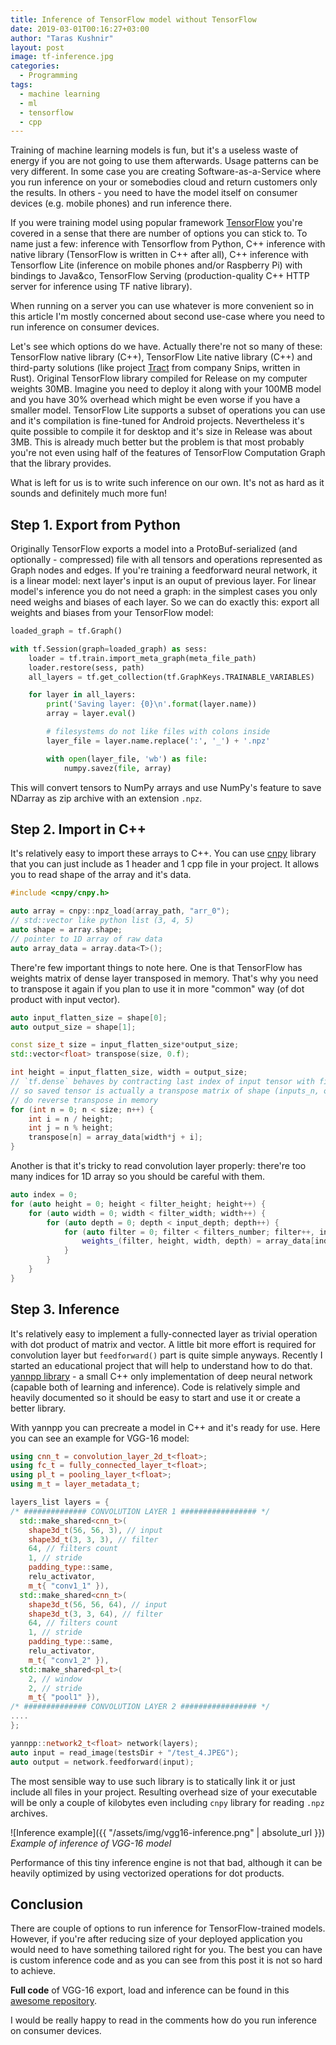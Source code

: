 ```yaml
---
title: Inference of TensorFlow model without TensorFlow
date: 2019-03-01T00:16:27+03:00
author: "Taras Kushnir"
layout: post
image: tf-inference.jpg
categories:
  - Programming
tags:
  - machine learning
  - ml
  - tensorflow
  - cpp
---
```


Training of machine learning models is fun, but it's a useless waste of energy if you are not going to use them afterwards. Usage patterns can be very different. In some case you are creating Software-as-a-Service where you run inference on your or somebodies cloud and return customers only the results. In others - you need to have the model itself on consumer devices (e.g. mobile phones) and run inference there.

If you were training model using popular framework [TensorFlow](https://tensorflow.org) you're covered in a sense that there are number of options you can stick to. To name just a few: inference with Tensorflow from Python, C++ inference with native library (TensorFlow is written in C++ after all), C++ inference with Tensorflow Lite (inference on mobile phones and/or Raspberry Pi) with bindings to Java&co, TensorFlow Serving (production-quality C++ HTTP server for inference using TF native library).

When running on a server you can use whatever is more convenient so in this article I'm mostly concerned about second use-case where you need to run inference on consumer devices.

<!--more-->

Let's see which options do we have. Actually there're not so many of these: TensorFlow native library (C++), TensorFlow Lite native library (C++) and third-party solutions (like project [Tract](https://github.com/snipsco/tract) from company Snips, written in Rust). Original TensorFlow library compiled for Release on my computer weights 30MB. Imagine you need to deploy it along with your 100MB model and you have 30% overhead which might be even worse if you have a smaller model. TensorFlow Lite supports a subset of operations you can use and it's compilation is fine-tuned for Android projects. Nevertheless it's quite possible to compile it for desktop and it's size in Release was about 3MB. This is already much better but the problem is that most probably you're not even using half of the features of TensorFlow Computation Graph that the library provides.

What is left for us is to write such inference on our own. It's not as hard as it sounds and definitely much more fun!

## Step 1. Export from Python

Originally TensorFlow exports a model into a ProtoBuf-serialized (and optionally - compressed) file with all tensors and operations represented as Graph nodes and edges. If you're training a feedforward neural network, it is a linear model: next layer's input is an ouput of previous layer. For linear model's inference you do not need a graph: in the simplest cases you only need weighs and biases of each layer. So we can do exactly this: export all weights and biases from your TensorFlow model:

```python
loaded_graph = tf.Graph()

with tf.Session(graph=loaded_graph) as sess:
    loader = tf.train.import_meta_graph(meta_file_path)
    loader.restore(sess, path)
    all_layers = tf.get_collection(tf.GraphKeys.TRAINABLE_VARIABLES)

    for layer in all_layers:
        print('Saving layer: {0}\n'.format(layer.name))
        array = layer.eval()

        # filesystems do not like files with colons inside
        layer_file = layer.name.replace(':', '_') + '.npz'

        with open(layer_file, 'wb') as file:
            numpy.savez(file, array)
```

This will convert tensors to NumPy arrays and use NumPy's feature to save NDarray as zip archive with an extension `.npz`.

## Step 2. Import in C++

It's relatively easy to import these arrays to C++. You can use [cnpy](http://github.com/rogersce/cnpy) library that you can just include as 1 header and 1 cpp file in your project. It allows you to read shape of the array and it's data.

```cpp
#include <cnpy/cnpy.h>

auto array = cnpy::npz_load(array_path, "arr_0");
// std::vector like python list (3, 4, 5)
auto shape = array.shape;
// pointer to 1D array of raw data
auto array_data = array.data<T>();
```

There're few important things to note here. One is that TensorFlow has weights matrix of dense layer transposed in memory. That's why you need to transpose it again if you plan to use it in more "common" way (of dot product with input vector).

```cpp
auto input_flatten_size = shape[0];
auto output_size = shape[1];

const size_t size = input_flatten_size*output_size;
std::vector<float> transpose(size, 0.f);

int height = input_flatten_size, width = output_size;
// `tf.dense` behaves by contracting last index of input tensor with first index of weights tensor
// so saved tensor is actually a transpose matrix of shape (inputs_n, outputs_n, 1)
// do reverse transpose in memory
for (int n = 0; n < size; n++) {
    int i = n / height;
    int j = n % height;
    transpose[n] = array_data[width*j + i];
}
```

Another is that it's tricky to read convolution layer properly: there're too many indices for 1D array so you should be careful with them.

```cpp
auto index = 0;
for (auto height = 0; height < filter_height; height++) {
    for (auto width = 0; width < filter_width; width++) {
        for (auto depth = 0; depth < input_depth; depth++) {
            for (auto filter = 0; filter < filters_number; filter++, index) {
                weights_(filter, height, width, depth) = array_data[index++];
            }
        }
    }
}
```

## Step 3. Inference

It's relatively easy to implement a fully-connected layer as trivial operation with dot product of matrix and vector. A little bit more effort is required for convolution layer but `feedforward()` part is quite simple anyways. Recently I started an educational project that will help to understand how to do that. [yannpp library](https://github.com/ribtoks/yannpp) - a small C++ only implementation of deep neural network (capable both of learning and inference). Code is relatively simple and heavily documented so it should be easy to start and use it or create a better library.

With yannpp you can precreate a model in C++ and it's ready for use. Here you can see an example for VGG-16 model:

```cpp
using cnn_t = convolution_layer_2d_t<float>;
using fc_t = fully_connected_layer_t<float>;
using pl_t = pooling_layer_t<float>;
using m_t = layer_metadata_t;

layers_list layers = {
/* ############## CONVOLUTION LAYER 1 ################# */
  std::make_shared<cnn_t>(
    shape3d_t(56, 56, 3), // input
    shape3d_t(3, 3, 3), // filter
    64, // filters count
    1, // stride
    padding_type::same,
    relu_activator,
    m_t{ "conv1_1" }),
  std::make_shared<cnn_t>(
    shape3d_t(56, 56, 64), // input
    shape3d_t(3, 3, 64), // filter
    64, // filters count
    1, // stride
    padding_type::same,
    relu_activator,
    m_t{ "conv1_2" }),
  std::make_shared<pl_t>(
    2, // window
    2, // stride
    m_t{ "pool1" }),
/* ############## CONVOLUTION LAYER 2 ################# */
....
};

yannpp::network2_t<float> network(layers);
auto input = read_image(testsDir + "/test_4.JPEG");
auto output = network.feedforward(input);
```

The most sensible way to use such library is to statically link it or just include all files in your project. Resulting overhead size of your executable will be only a couple of kilobytes even including `cnpy` library for reading `.npz` archives.

![Inference example]({{ "/assets/img/vgg16-inference.png" | absolute_url }})
*Example of inference of VGG-16 model*

Performance of this tiny inference engine is not that bad, although it can be heavily optimized by using vectorized operations for dot products.

## Conclusion

There are couple of options to run inference for TensorFlow-trained models. However, if you're after reducing size of your deployed application you would need to have something tailored right for you. The best you can have is custom inference code and as you can see from this post it is not so hard to achieve.

**Full code** of VGG-16 export, load and inference can be found in this [awesome repository](https://github.com/Vearol/Tensorflow-Model-Inference).

I would be really happy to read in the comments how do you run inference on consumer devices.
